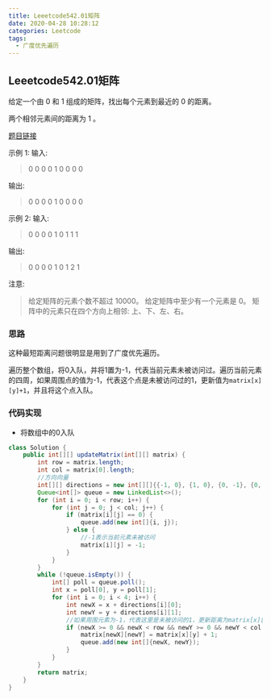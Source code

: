 ```yaml
---
title: Leeetcode542.01矩阵
date: 2020-04-28 10:28:12
categories: Leetcode
tags:
  - 广度优先遍历
---
```


## Leeetcode542.01矩阵

给定一个由 0 和 1 组成的矩阵，找出每个元素到最近的 0 的距离。

两个相邻元素间的距离为 1 。

[题目链接](https://leetcode-cn.com/problems/01-matrix)

<!--more-->

示例 1:
输入:

>0 0 0
>0 1 0
>0 0 0

输出:

>0 0 0
>0 1 0
>0 0 0

示例 2:
输入:

>0 0 0
>0 1 0
>1 1 1

输出:

>0 0 0
>0 1 0
>1 2 1

注意:

>给定矩阵的元素个数不超过 10000。
>给定矩阵中至少有一个元素是 0。
>矩阵中的元素只在四个方向上相邻: 上、下、左、右。

### 思路

这种最短距离问题很明显是用到了广度优先遍历。

遍历整个数组，将0入队，并将1置为-1，代表当前元素未被访问过。遍历当前元素的四周，如果周围点的值为-1，代表这个点是未被访问过的1，更新值为`matrix[x][y]+1`，并且将这个点入队。

### 代码实现

- 将数组中的0入队

```java
class Solution {
    public int[][] updateMatrix(int[][] matrix) {
        int row = matrix.length;
        int col = matrix[0].length;
        //方向向量
        int[][] directions = new int[][]{{-1, 0}, {1, 0}, {0, -1}, {0, 1}};
        Queue<int[]> queue = new LinkedList<>();
        for (int i = 0; i < row; i++) {
            for (int j = 0; j < col; j++) {
                if (matrix[i][j] == 0) {
                    queue.add(new int[]{i, j});
                } else {
                    //-1表示当前元素未被访问
                    matrix[i][j] = -1;
                }
            }
        }
        while (!queue.isEmpty()) {
            int[] poll = queue.poll();
            int x = poll[0], y = poll[1];
            for (int i = 0; i < 4; i++) {
                int newX = x + directions[i][0];
                int newY = y + directions[i][1];
                //如果周围元素为-1，代表这里是未被访问的1，更新距离为matrix[x][y]+1
                if (newX >= 0 && newX < row && newY >= 0 && newY < col && matrix[newX][newY] == -1) {
                    matrix[newX][newY] = matrix[x][y] + 1;
                    queue.add(new int[]{newX, newY});
                }
            }
        }
        return matrix;
    }
}
```